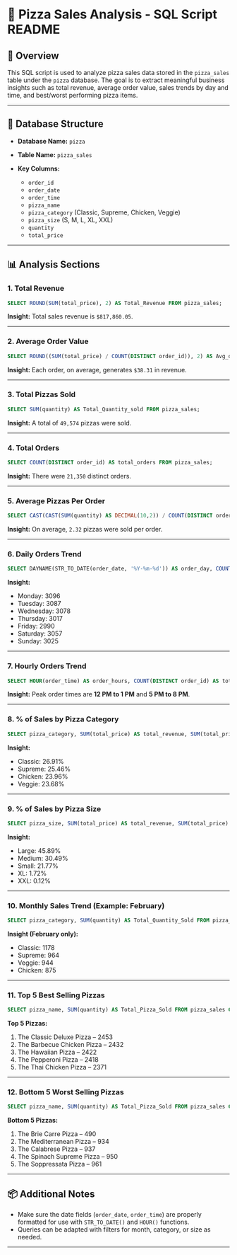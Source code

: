# 🍕 Pizza Sales Analysis - SQL Script README

## 📑 Overview

This SQL script is used to analyze pizza sales data stored in the `pizza_sales` table under the `pizza` database. The goal is to extract meaningful business insights such as total revenue, average order value, sales trends by day and time, and best/worst performing pizza items.

---

## 🧱 Database Structure

* **Database Name:** `pizza`
* **Table Name:** `pizza_sales`
* **Key Columns:**

  * `order_id`
  * `order_date`
  * `order_time`
  * `pizza_name`
  * `pizza_category` (Classic, Supreme, Chicken, Veggie)
  * `pizza_size` (S, M, L, XL, XXL)
  * `quantity`
  * `total_price`

---

## 📊 Analysis Sections

### 1. Total Revenue

```sql
SELECT ROUND(SUM(total_price), 2) AS Total_Revenue FROM pizza_sales;
```

**Insight:** Total sales revenue is `$817,860.05`.

---

### 2. Average Order Value

```sql
SELECT ROUND((SUM(total_price) / COUNT(DISTINCT order_id)), 2) AS Avg_order_value FROM pizza_sales;
```

**Insight:** Each order, on average, generates `$38.31` in revenue.

---

### 3. Total Pizzas Sold

```sql
SELECT SUM(quantity) AS Total_Quantity_sold FROM pizza_sales;
```

**Insight:** A total of `49,574` pizzas were sold.

---

### 4. Total Orders

```sql
SELECT COUNT(DISTINCT order_id) AS total_orders FROM pizza_sales;
```

**Insight:** There were `21,350` distinct orders.

---

### 5. Average Pizzas Per Order

```sql
SELECT CAST(CAST(SUM(quantity) AS DECIMAL(10,2)) / COUNT(DISTINCT order_id) AS DECIMAL(10,2)) AS Avg_Pizzas_per_order FROM pizza_sales;
```

**Insight:** On average, `2.32` pizzas were sold per order.

---

### 6. Daily Orders Trend

```sql
SELECT DAYNAME(STR_TO_DATE(order_date, '%Y-%m-%d')) AS order_day, COUNT(DISTINCT order_id) AS total_orders FROM pizza_sales GROUP BY order_day;
```

**Insight:**

* Monday: 3096
* Tuesday: 3087
* Wednesday: 3078
* Thursday: 3017
* Friday: 2990
* Saturday: 3057
* Sunday: 3025

---

### 7. Hourly Orders Trend

```sql
SELECT HOUR(order_time) AS order_hours, COUNT(DISTINCT order_id) AS total_orders FROM pizza_sales GROUP BY HOUR(order_time) ORDER BY HOUR(order_time);
```

**Insight:** Peak order times are **12 PM to 1 PM** and **5 PM to 8 PM**.

---

### 8. % of Sales by Pizza Category

```sql
SELECT pizza_category, SUM(total_price) AS total_revenue, SUM(total_price) * 100 / (SELECT SUM(total_price) FROM pizza_sales) AS PCT FROM pizza_sales GROUP BY pizza_category;
```

**Insight:**

* Classic: 26.91%
* Supreme: 25.46%
* Chicken: 23.96%
* Veggie: 23.68%

---

### 9. % of Sales by Pizza Size

```sql
SELECT pizza_size, SUM(total_price) AS total_revenue, SUM(total_price) * 100 / (SELECT SUM(total_price) FROM pizza_sales) AS PCT FROM pizza_sales GROUP BY pizza_size;
```

**Insight:**

* Large: 45.89%
* Medium: 30.49%
* Small: 21.77%
* XL: 1.72%
* XXL: 0.12%

---

### 10. Monthly Sales Trend (Example: February)

```sql
SELECT pizza_category, SUM(quantity) AS Total_Quantity_Sold FROM pizza_sales WHERE MONTH(STR_TO_DATE(order_date, '%Y-%m-%d')) = 2 GROUP BY pizza_category;
```

**Insight (February only):**

* Classic: 1178
* Supreme: 964
* Veggie: 944
* Chicken: 875

---

### 11. Top 5 Best Selling Pizzas

```sql
SELECT pizza_name, SUM(quantity) AS Total_Pizza_Sold FROM pizza_sales GROUP BY pizza_name ORDER BY Total_Pizza_Sold DESC LIMIT 5;
```

**Top 5 Pizzas:**

1. The Classic Deluxe Pizza – 2453
2. The Barbecue Chicken Pizza – 2432
3. The Hawaiian Pizza – 2422
4. The Pepperoni Pizza – 2418
5. The Thai Chicken Pizza – 2371

---

### 12. Bottom 5 Worst Selling Pizzas

```sql
SELECT pizza_name, SUM(quantity) AS Total_Pizza_Sold FROM pizza_sales GROUP BY pizza_name ORDER BY Total_Pizza_Sold ASC LIMIT 5;
```

**Bottom 5 Pizzas:**

1. The Brie Carre Pizza – 490
2. The Mediterranean Pizza – 934
3. The Calabrese Pizza – 937
4. The Spinach Supreme Pizza – 950
5. The Soppressata Pizza – 961

---

## 📦 Additional Notes

* Make sure the date fields (`order_date`, `order_time`) are properly formatted for use with `STR_TO_DATE()` and `HOUR()` functions.
* Queries can be adapted with filters for month, category, or size as needed.

---

